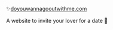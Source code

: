 ✨[doyouwannagooutwithme.com](https://techyrushi.github.io/douwannagooutwidme/) 

A website to invite your lover for a date 🥰
